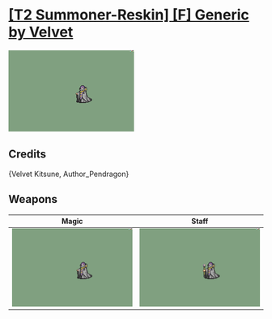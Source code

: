 # [\[T2 Summoner-Reskin\] \[F\] Generic by Velvet](./)

<img src="./6.%20Magic/Magic_000.png" alt="[T2 Summoner-Reskin] [F] Generic by Velvet standing" />

## Credits

{Velvet Kitsune, Author_Pendragon}

## Weapons


|Magic |Staff |
|  :---: | :---: |
| <img alt="Magic animation" src="./6.%20Magic/Magic.gif" /> | <img alt="Staff animation" src="./7.%20Staff/Staff.gif" /> |
